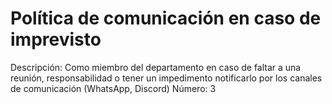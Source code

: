# Política de comunicación en caso de imprevisto

Descripción: Como miembro del departamento en caso de faltar a una reunión, responsabilidad o tener un impedimento notificarlo por los canales de comunicación (WhatsApp, Discord)
Número: 3